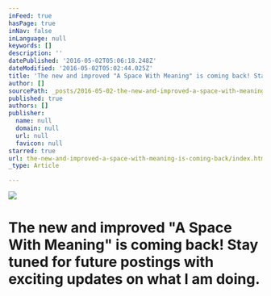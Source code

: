 ```yaml
---
inFeed: true
hasPage: true
inNav: false
inLanguage: null
keywords: []
description: ''
datePublished: '2016-05-02T05:06:18.248Z'
dateModified: '2016-05-02T05:02:44.025Z'
title: 'The new and improved "A Space With Meaning" is coming back! Stay tuned for future postings with exciting updates on what I am doing.'
author: []
sourcePath: _posts/2016-05-02-the-new-and-improved-a-space-with-meaning-is-coming-back.md
published: true
authors: []
publisher:
  name: null
  domain: null
  url: null
  favicon: null
starred: true
url: the-new-and-improved-a-space-with-meaning-is-coming-back/index.html
_type: Article

---
```

![](https://the-grid-user-content.s3-us-west-2.amazonaws.com/6e373d08-9be6-4984-b74c-6b09b4f7e62d.jpg)

# The new and improved "A Space With Meaning" is coming back! Stay tuned for future postings with exciting updates on what I am doing.